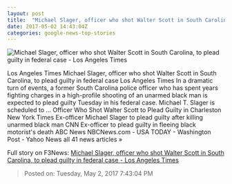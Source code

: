 ```yaml
---
layout: post
title:  "Michael Slager, officer who shot Walter Scott in South Carolina, to plead guilty in federal case - Los Angeles Times"
date: 2017-05-02 14:43:04Z
categories: google-news-top-stories
---
```


![Michael Slager, officer who shot Walter Scott in South Carolina, to plead guilty in federal case - Los Angeles Times](http://www.trbimg.com/img-5908ac49/turbine/la-na-michael-slager-walter-scott-2017)

Los Angeles Times Michael Slager, officer who shot Walter Scott in South Carolina, to plead guilty in federal case Los Angeles Times In a dramatic turn of events, a former South Carolina police officer who has spent years fighting charges in a high-profile shooting of an unarmed black man is expected to plead guilty Tuesday in his federal case. Michael T. Slager is scheduled to ... Officer Who Shot Walter Scott to Plead Guilty in Charleston New York Times Ex-officer Michael Slager to plead guilty after killing unarmed black man CNN Ex-officer to plead guilty in fleeing black motorist's death ABC News NBCNews.com - USA TODAY - Washington Post - Yahoo News all 41 news articles »


Full story on F3News: [Michael Slager, officer who shot Walter Scott in South Carolina, to plead guilty in federal case - Los Angeles Times](http://www.f3nws.com/n/jCgd2F)

> Posted on: Tuesday, May 2, 2017 7:43:04 PM
